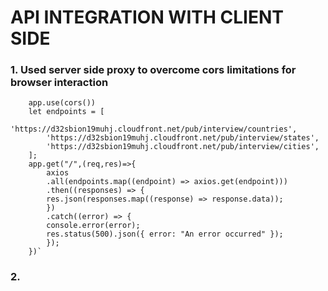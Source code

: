 # API INTEGRATION WITH CLIENT SIDE

### 1. Used server side proxy to overcome cors limitations for browser interaction

        app.use(cors())
        let endpoints = [
            'https://d32sbion19muhj.cloudfront.net/pub/interview/countries',
            'https://d32sbion19muhj.cloudfront.net/pub/interview/states',
            'https://d32sbion19muhj.cloudfront.net/pub/interview/cities',
        ];
        app.get("/",(req,res)=>{
            axios
            .all(endpoints.map((endpoint) => axios.get(endpoint)))
            .then((responses) => {
            res.json(responses.map((response) => response.data));
            })
            .catch((error) => {
            console.error(error);
            res.status(500).json({ error: "An error occurred" });
            });
        })`

### 2.
